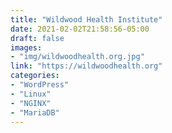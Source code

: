 ```yaml
---
title: "Wildwood Health Institute"
date: 2021-02-02T21:58:56-05:00
draft: false
images:
- "img/wildwoodhealth.org.jpg"
link: "https://wildwoodhealth.org"
categories:
- "WordPress"
- "Linux"
- "NGINX"
- "MariaDB"
---
```

